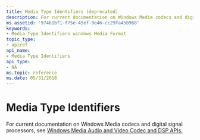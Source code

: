 ```yaml
---
title: Media Type Identifiers (deprecated)
description: For current documentation on Windows Media codecs and digital signal processors, see Windows Media Audio and Video Codec and DSP APIs.
ms.assetid: '974b1bf1-f75e-45ef-9e46-cc29fa45b968'
keywords:
- Media Type Identifiers windows Media Format
topic_type:
- apiref
api_name:
- Media Type Identifiers
api_type:
- NA
ms.topic: reference
ms.date: 05/31/2018
---
```


# Media Type Identifiers

For current documentation on Windows Media codecs and digital signal processors, see [Windows Media Audio and Video Codec and DSP APIs.](/previous-versions//dd464626(v=vs.85))

 

 

